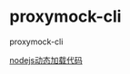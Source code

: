 # proxymock-cli
proxymock-cli

[nodejs动态加载代码](https://blog.csdn.net/qq_39807732/article/details/88087348)

